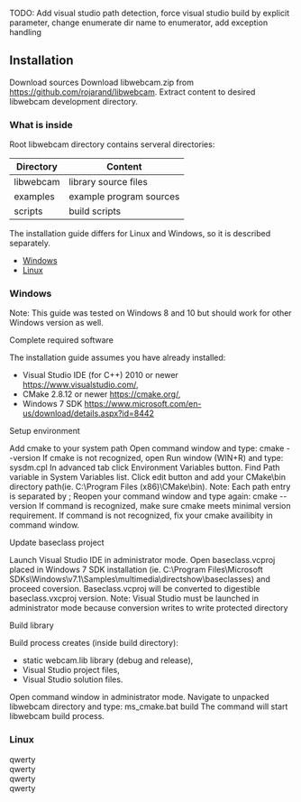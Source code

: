 TODO: Add visual studio path detection, force visual studio build by explicit parameter, change enumerate dir name to enumerator, add exception handling

## Installation

Download sources
Download libwebcam.zip from https://github.com/rojarand/libwebcam. Extract content to desired libwebcam development directory. 

### What is inside
Root libwebcam directory contains serveral directories:  

| Directory     | Content                 |
| ------------- |-------------------------|
| libwebcam     | library source files    |
| examples      | example program sources |
| scripts       | build scripts           |



The installation guide differs for Linux and Windows, so it is described separately.

* [Windows](#windows)
* [Linux](#linux)

### Windows

Note: This guide was tested on Windows 8 and 10 but should work for other Windows version as well.

Complete required software

The installation guide assumes you have already installed:
- Visual Studio IDE (for C++) 2010 or newer https://www.visualstudio.com/,
- CMake 2.8.12 or newer https://cmake.org/,
- Windows 7 SDK https://www.microsoft.com/en-us/download/details.aspx?id=8442

Setup environment

Add cmake to your system path
Open command window and type:
cmake --version
If cmake is not recognized, open Run window (WIN+R) and type:
sysdm.cpl
In advanced tab click Environment Variables button. Find Path variable in System Variables list. Click edit button and add your CMake\bin directory path(ie. C:\Program Files (x86)\CMake\bin). 
Note: Each path entry is separated by ;
Reopen your command window and type again:
cmake --version
If command is recognized, make sure cmake meets minimal version requirement. If command is not recognized, fix your cmake availibity in command window.

Update baseclass project

Launch Visual Studio IDE in administrator mode. Open baseclass.vcproj placed in Windows 7 SDK installation (ie. C:\Program Files\Microsoft SDKs\Windows\v7.1\Samples\multimedia\directshow\baseclasses\) and proceed coversion. Baseclass.vcproj will be converted to digestible baseclass.vxcproj version.
Note: Visual Studio must be launched in administrator mode because conversion writes to write protected directory

Build library

Build process creates (inside build directory):
- static webcam.lib library (debug and release),
- Visual Studio project files,
- Visual Studio solution files.

Open command window in administrator mode. Navigate to unpacked libwebcam directory and type:
ms_cmake.bat build
The command will start libwebcam build process.

### Linux
qwerty  
qwerty  
qwerty  
qwerty  








